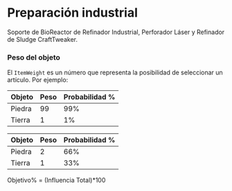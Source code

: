 # Preparación industrial

Soporte de BioReactor de Refinador Industrial, Perforador Láser y Refinador de Sludge CraftTweaker.

### Peso del objeto

El `ItemWeight` es un número que representa la posibilidad de seleccionar un artículo. Por ejemplo:

| Objeto | Peso | Probabilidad % |
| ------ | ---- | -------------- |
| Piedra | 99   | 99%            |
| Tierra | 1    | 1%             |

| Objeto | Peso | Probabilidad % |
| ------ | ---- | -------------- |
| Piedra | 2    | 66%            |
| Tierra | 1    | 33%            |

Objetivo% = (Influencia Total)*100